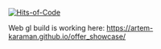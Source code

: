 [![Hits-of-Code](https://hitsofcode.com/github/artem-karaman/offer_showcase)](https://hitsofcode.com/github/artem-karaman/offer_showcase)

Web gl build is working here: https://artem-karaman.github.io/offer_showcase/
